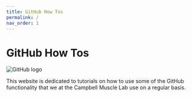 ```yaml
---
title: GitHub How Tos
permalink: /
nav_order: 1
---
```


# GitHub How Tos

![GitHub logo](https://miro.medium.com/max/1400/1*JLYlSLSK8-AZo8gt9UdYqA.jpeg)

This website is dedicated to tutorials on how to use some of the GitHub functionality that we at the Campbell Muscle Lab use on a regular basis.
